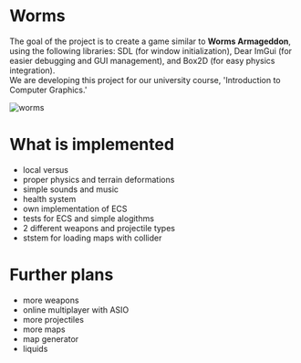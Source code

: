 # Worms
The goal of the project is to create a game similar to **Worms Armageddon**, using the following libraries: SDL (for window initialization), Dear ImGui (for easier debugging and GUI management), and Box2D (for easy physics integration).<br />
We are developing this project for our university course, 'Introduction to Computer Graphics.'

![worms](https://github.com/elKyouma/Worms/assets/47083340/eafeb0d4-dd6d-44f6-a0a7-3d36effce8f6)

# What is implemented
- local versus
- proper physics and terrain deformations
- simple sounds and music
- health system
- own implementation of ECS
- tests for ECS and simple alogithms
- 2 different weapons and projectile types
- ststem for loading maps with collider

# Further plans
- more weapons
- online multiplayer with ASIO
- more projectiles
- more maps
- map generator
- liquids
